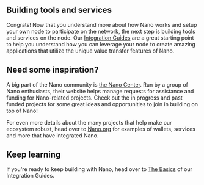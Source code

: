 ## Building tools and services

Congrats! Now that you understand more about how Nano works and setup your own node to participate on the network, the next step is building tools and services on the node. Our [Integration Guides](/integration-guides/the-basics/) are a great starting point to help you understand how you can leverage your node to create amazing applications that utilize the unique value transfer features of Nano.

## Need some inspiration?

A big part of the Nano community is [the Nano Center](https://nanocenter.org/). Run by a group of Nano enthusiasts, their website helps manage requests for assistance and funding for Nano-related projects. Check out the in progress and past funded projects for some great ideas and opportunities to join in building on top of Nano!

For even more details about the many projects that help make our ecosystem robust, head over to [Nano.org](https://nano.org) for examples of wallets, services and more that have integrated Nano.

## Keep learning

If you're ready to keep building with Nano, head over to [The Basics](/integration-guides/the-basics/) of our Integration Guides.